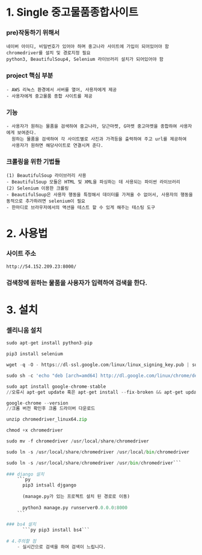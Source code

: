 # 1. Single 중고물품종합사이트

  ### pre)작동하기 위해서
    네이버 아이디, 비밀번호가 있어야 하며 중고나라 사이트에 가입이 되어있어야 함
    chromedriver를 설치 및 경로지정 필요
    python3, BeautifulSoup4, Selenium 라이브러리 설치가 되어있어야 함

  ### project 핵심 부분
    - AWS 리눅스 환경에서 서버를 열어, 사용자에게 제공
    - 사용자에게 중고물품 종합 사이트를 제공

  ### 기능  
    - 사용자가 원하는 물품을 검색하여 중고나라, 당근마켓, G마켓 중고마켓을 종합하여 사용자에게 보여준다.
      원하는 물품을 검색하여 각 사이트별로 사진과 가격등을 출력하여 주고 url를 제공하여 
      사용자가 원하면 해당사이트로 연결시켜 준다.

  ### 크롤링을 위한 기법들
    (1) BeautifulSoup 라이브러리 사용
    - BeautifulSoup 모듈은 HTML 및 XML을 파싱하는 데 사용되는 파이썬 라이브러리
    (2) Selenium 이용한 크롤링
    - BeautifulSoup은 사용자 행동을 특정해서 데이터를 가져올 수 없어서, 사용자의 행동을 동적으로 추가하려면 selenium이 필요
    - 한마디로 브라우저에서의 액션을 테스트 할 수 있게 해주는 테스팅 도구

# 2. 사용법

 ### 사이트 주소 
    http://54.152.209.23:8000/
    
 ### 검색창에 원하는 물품을 사용자가 입력하여 검색을 한다.
 
 
# 3. 설치

### 셀리니움 설치
```py
sudo apt-get install python3-pip

pip3 install selenium

wget -q -O - https://dl-ssl.google.com/linux/linux_signing_key.pub | sudo apt-key add -

sudo sh -c 'echo "deb [arch=amd64] http://dl.google.com/linux/chrome/deb/ stable main" >> /etc/apt/sources.list.d/google.list'

sudo apt install google-chrome-stable
//오류시 apt-get update 혹은 apt-get install --fix-broken && apt-get update && apt-get upgrade

google-chrome --version
//크롬 버전 확인후 크롬 드라이버 다운로드

unzip chromedriver_linux64.zip

chmod +x chromedriver

sudo mv -f chromedriver /usr/local/share/chromedriver

sudo ln -s /usr/local/share/chromedriver /usr/local/bin/chromedriver

sudo ln -s /usr/local/share/chromedriver /usr/bin/chromedriver```  
  
### django 설치
    ```py
      pip3 intsall djgango
      
      (manage.py가 있는 프로젝트 설치 된 경로로 이동)
    
      python3 manage.py runserver0.0.0.0:8000
    ```
    
### bs4 설치
      ```py pip3 install bs4```  
       
# 4.주의할 점
    - 실시간으로 검색을 하여 검색이 느립니다.
